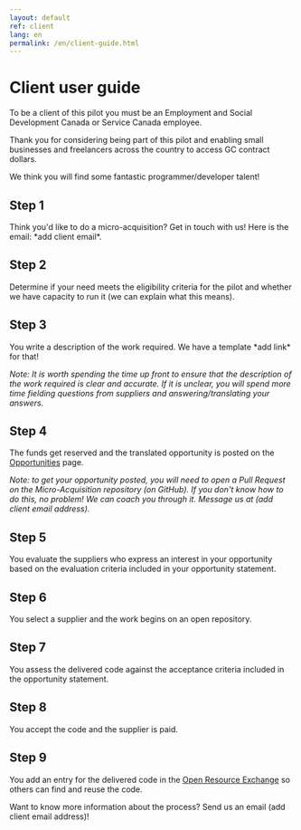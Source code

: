 ```yaml
---
layout: default
ref: client
lang: en
permalink: /en/client-guide.html
---
```

# Client user guide

To be a client of this pilot you must be an Employment and Social Development Canada or Service Canada employee.

Thank you for considering being part of this pilot and enabling small businesses and freelancers across the country to access GC contract dollars.

We think you will find some fantastic programmer/developer talent!

<div class="well"><h2>Step 1</h2>
<p> Think you'd like to do a micro-acquisition?
Get in touch with us!
Here is the email: *add client email*.</p>

<h2>Step 2</h2>
<p>Determine if your need meets the eligibility criteria for the pilot and whether we have capacity to run it (we can explain what this means).</p>

<h2>Step 3</h2>
<p>You write a description of the work required.
We have a template *add link* for that!</p>

<p><em>Note: It is worth spending the time up front to ensure that the description of the work required is clear and accurate.
If it is unclear, you will spend more time fielding questions from suppliers and answering/translating your answers.</em></p>

<h2>Step 4</h2>
<p>The funds get reserved and the translated opportunity is posted on the <a href="{{ site.baseurl }}{% link _pages/en/opportunities.md %}" title="Opportunities">Opportunities</a> page.</p>

<p><em>Note: to get your opportunity posted, you will need to open a Pull Request on the Micro-Acquisition repository (on GitHub).
If you don't know how to do this, no problem! We can coach you through it. Message us at (add client email address).</em></p>

<h2>Step 5</h2>
<p>You evaluate the suppliers who express an interest in your opportunity based on the evaluation criteria included in your opportunity statement.</p>

<h2>Step 6</h2>
<p>You select a supplier and the work begins on an open repository.</p>

<h2>Step 7</h2>
<p>You assess the delivered code against the acceptance criteria included in the opportunity statement.</p>

<h2>Step 8</h2>
<p>You accept the code and the supplier is paid.</p>

<h2>Step 9</h2>
<p>You add an entry for the delivered code in the <a href="https://code.open.canada.ca/en/index.html">Open Resource Exchange</a> so others can find and reuse the code.</p>
</div>

Want to know more information about the process?
Send us an email (add client email address)!
